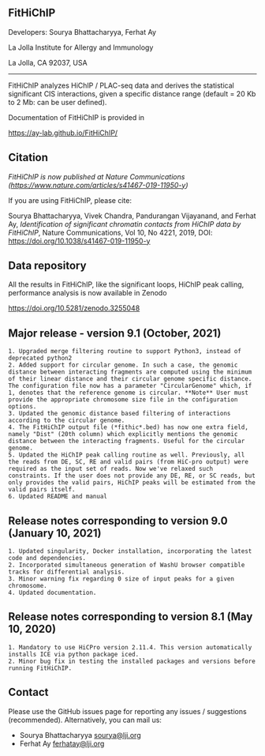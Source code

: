 FitHiChIP
----------------

Developers: Sourya Bhattacharyya, Ferhat Ay

La Jolla Institute for Allergy and Immunology

La Jolla, CA 92037, USA

**************************

FitHiChIP analyzes HiChIP / PLAC-seq data and derives the statistical significant CIS interactions, given a specific distance range (default = 20 Kb to 2 Mb: can be user defined).


Documentation of FitHiChIP is provided in 

https://ay-lab.github.io/FitHiChIP/


Citation
-----------
*FitHiChIP is now published at Nature Communications (<https://www.nature.com/articles/s41467-019-11950-y>)*

If you are using FitHiChIP, please cite:

Sourya Bhattacharyya, Vivek Chandra, Pandurangan Vijayanand, and Ferhat Ay, *Identification of significant chromatin contacts from HiChIP data by FitHiChIP*, Nature Communications, Vol 10, No 4221, 2019, DOI: <https://doi.org/10.1038/s41467-019-11950-y>


Data repository
-----------------

All the results in FitHiChIP, like the significant loops, HiChIP peak calling, performance analysis is now available in Zenodo

https://doi.org/10.5281/zenodo.3255048


Major release - version 9.1 (October, 2021)
---------------------------------------------------------

	1. Upgraded merge filtering routine to support Python3, instead of deprecated python2
	2. Added support for circular genome. In such a case, the genomic distance between interacting fragments are computed using the minimum of their linear distance and their circular genome specific distance. The configuration file now has a parameter "CircularGenome" which, if 1, denotes that the reference genome is circular. **Note** User must provide the appropriate chromosome size file in the configuration options.
	3. Updated the genomic distance based filtering of interactions according to the circular genome.
	4. The FitHiChIP output file (*fithic*.bed) has now one extra field, namely "Dist" (20th column) which explicitly mentions the genomic distance between the interacting fragments. Useful for the circular genome.
	5. Updated the HiChIP peak calling routine as well. Previously, all the reads from DE, SC, RE and valid pairs (from HiC-pro output) were required as the input set of reads. Now we've relaxed such constraints. If the user does not provide any DE, RE, or SC reads, but only provides the valid pairs, HiChIP peaks will be estimated from the valid pairs itself.	
	6. Updated README and manual

Release notes corresponding to version 9.0 (January 10, 2021)
----------------------------------------------------------------

	1. Updated singularity, Docker installation, incorporating the latest code and dependencies.
	2. Incorporated simultaneous generation of WashU browser compatible tracks for differential analysis.
	3. Minor warning fix regarding 0 size of input peaks for a given chromosome.
	4. Updated documentation.

Release notes corresponding to version 8.1 (May 10, 2020)
--------------------------------------------------------------

	1. Mandatory to use HiCPro version 2.11.4. This version automatically installs ICE via python package iced.
	2. Minor bug fix in testing the installed packages and versions before running FitHiChIP.


Contact
--------

Please use the GitHub issues page for reporting any issues / suggestions (recommended). Alternatively, you can mail us:

- Sourya Bhattacharyya <sourya@lji.org>
- Ferhat Ay <ferhatay@lji.org>

